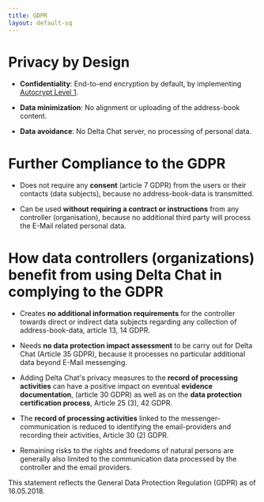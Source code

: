 ```yaml
---
title: GDPR
layout: default-sq
---
```




<!-- GENERATED FILE -- DO NOT EDIT -->



# Privacy by Design

- **Confidentiality**: End-to-end encryption by default, by implementing [Autocrypt
  Level 1](https://autocrypt.org).

- **Data minimization**: No alignment or uploading of the address-book content.

- **Data avoidance**: No Delta Chat server, no processing of personal data.


# Further Compliance to the GDPR 

- Does not require any **consent** (article 7 GDPR) from the users or their contacts (data subjects), because no address-book-data is transmitted.

- Can be used **without requiring a contract or instructions** from any controller (organisation), because no additional third party will process the E-Mail related personal data. 

# How data controllers (organizations) benefit from using Delta Chat in complying to the GDPR

- Creates **no additional information requirements** for the controller towards direct or indirect data subjects 
  regarding any collection of address-book-data, article 13, 14 GDPR.

- Needs **no data protection impact assessment**  to be carry out for Delta Chat (Article 35 GDPR), because it processes no particular additional data beyond E-Mail messenging.

- Adding Delta Chat's privacy measures to the 
  **record of processing activities** can have a positive impact 
  on eventual **evidence documentation**, (article 30 GDPR) 
  as well as on the **data protection certification process**, Article 25 (3), 42 GDPR.

- The **record of processing activities** linked to the messenger-communication is
  reduced to identifying the email-providers and recording their activities, Article 30 (2) GDPR.

- Remaining risks to the rights and freedoms of natural persons 
  are generally also limited to the communication data processed 
  by the controller and the email providers.


This statement reflects the General Data Protection Regulation (GDPR) as of 16.05.2018.

